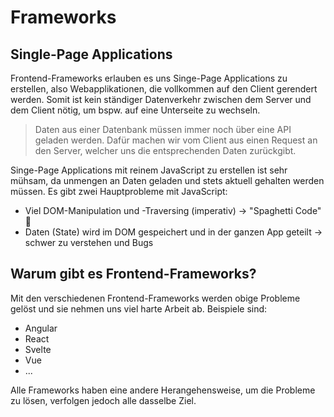 # Frameworks

## Single-Page Applications

Frontend-Frameworks erlauben es uns Singe-Page Applications zu erstellen, also Webapplikationen, die vollkommen auf den Client gerendert werden. 
Somit ist kein ständiger Datenverkehr zwischen dem Server und dem Client nötig, um bspw. auf eine Unterseite zu wechseln.

> Daten aus einer Datenbank müssen immer noch über eine API geladen werden. Dafür machen wir vom Client aus einen Request an den Server, welcher 
> uns die entsprechenden Daten zurückgibt.

Singe-Page Applications mit reinem JavaScript zu erstellen ist sehr mühsam, da unmengen an Daten geladen und stets aktuell gehalten werden müssen. 
Es gibt zwei Hauptprobleme mit JavaScript:

- Viel DOM-Manipulation und -Traversing (imperativ) &rarr; "Spaghetti Code" 🍝
- Daten (State) wird im DOM gespeichert und in der ganzen App geteilt &rarr; schwer zu verstehen und Bugs

## Warum gibt es Frontend-Frameworks?

Mit den verschiedenen Frontend-Frameworks werden obige Probleme gelöst und sie nehmen uns viel harte Arbeit ab. Beispiele sind:

- Angular
- React
- Svelte
- Vue
- ...

Alle Frameworks haben eine andere Herangehensweise, um die Probleme zu lösen, verfolgen jedoch alle dasselbe Ziel.
